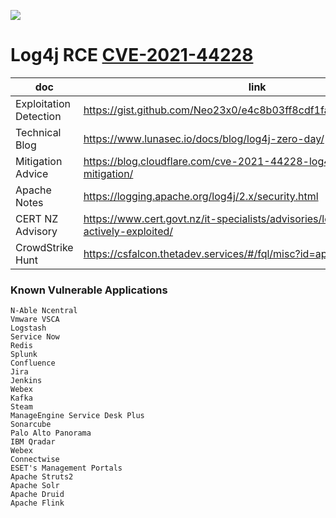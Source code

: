 ![](https://avatars0.githubusercontent.com/u/2897191?s=70&v=4)

# Log4j RCE [CVE-2021-44228](https://cve.mitre.org/cgi-bin/cvename.cgi?name=CVE-2021-44228)

| doc | link |
|---|---|
| Exploitation Detection | https://gist.github.com/Neo23x0/e4c8b03ff8cdf1fa63b7d15db6e3860b |
| Technical Blog | https://www.lunasec.io/docs/blog/log4j-zero-day/ |
| Mitigation Advice | https://blog.cloudflare.com/cve-2021-44228-log4j-rce-0-day-mitigation/  |
| Apache Notes | https://logging.apache.org/log4j/2.x/security.html |
| CERT NZ Advisory | https://www.cert.govt.nz/it-specialists/advisories/log4j-rce-0-day-actively-exploited/ |
| CrowdStrike Hunt | https://csfalcon.thetadev.services/#/fql/misc?id=apache-log4j |

### Known Vulnerable Applications

```
N-Able Ncentral
Vmware VSCA
Logstash
Service Now
Redis
Splunk
Confluence
Jira
Jenkins
Webex
Kafka
Steam
ManageEngine Service Desk Plus
Sonarcube
Palo Alto Panorama
IBM Qradar
Webex
Connectwise
ESET's Management Portals
Apache Struts2
Apache Solr
Apache Druid
Apache Flink
```

